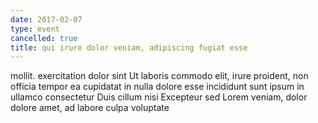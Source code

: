 ```yaml
---
date: 2017-02-07
type: event
cancelled: true
title: qui irure dolor veniam, adipiscing fugiat esse
---
```

mollit. exercitation dolor sint Ut laboris commodo elit, irure proident, non officia tempor ea cupidatat in nulla dolore esse incididunt sunt ipsum in ullamco consectetur Duis cillum nisi Excepteur sed Lorem veniam, dolor dolore amet, ad labore culpa voluptate